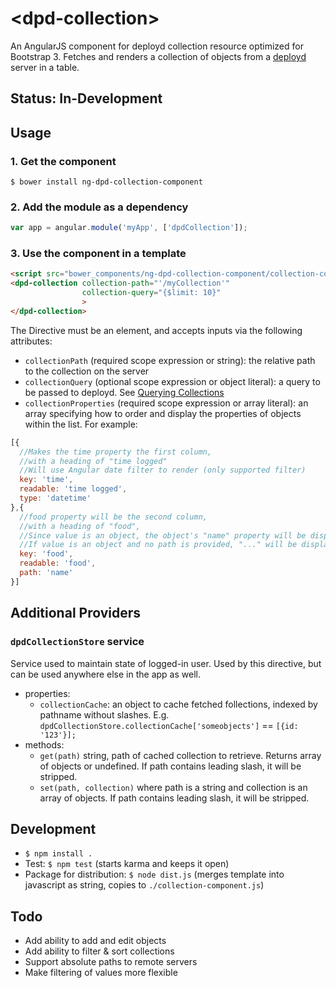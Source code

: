# &lt;dpd-collection&gt;

An AngularJS component for deployd collection
resource optimized for Bootstrap 3.
Fetches and renders a collection of objects from a [deployd](http://deployd.com)
server in a table.

## Status: In-Development

## Usage

### 1. Get the component

`$ bower install ng-dpd-collection-component`

### 2. Add the module as a dependency

```javascript
var app = angular.module('myApp', ['dpdCollection']);
```

### 3. Use the component in a template

```html
<script src="bower_components/ng-dpd-collection-component/collection-component.js"></script>
<dpd-collection collection-path="'/myCollection'"
                collection-query="{$limit: 10}"
                >
</dpd-collection>
```

The Directive must be an element,
and accepts inputs via the following attributes:

 * `collectionPath` (required scope expression or string):
    the relative path to the collection on the server
 * `collectionQuery` (optional scope expression or object literal): a query
    to be passed to deployd. See [Querying Collections](http://docs.deployd.com/docs/collections/reference/querying-collections.md)
 * `collectionProperties` (required scope expression or array literal): an array
    specifying how to order and display the properties of objects within the
    list. For example:

```javascript
[{
  //Makes the time property the first column,
  //with a heading of "time logged"
  //Will use Angular date filter to render (only supported filter)
  key: 'time',
  readable: 'time logged',
  type: 'datetime'
},{
  //food property will be the second column,
  //with a heading of "food",
  //Since value is an object, the object's "name" property will be displayed.
  //If value is an object and no path is provided, "..." will be displayed.
  key: 'food',
  readable: 'food',
  path: 'name'
}]
```

## Additional Providers

### `dpdCollectionStore` service

Service used to maintain state of logged-in user.
Used by this directive, but can be used anywhere else in the app as well.

 * properties:
    * `collectionCache`: an object to cache fetched follections, indexed by
      pathname without slashes. E.g.
      `dpdCollectionStore.collectionCache['someobjects']` == `[{id: '123'}];`
 * methods:
    * `get(path)` string, path of cached collection to retrieve. Returns
      array of objects or undefined. If path contains leading slash, it will be
      stripped.
    * `set(path, collection)` where path is a string and collection is an array
      of objects. If path contains leading slash, it will be stripped.


## Development
 * `$ npm install .`
 * Test: `$ npm test` (starts karma and keeps it open)
 * Package for distribution: `$ node dist.js` (merges template into javascript as string, copies to `./collection-component.js`)

## Todo

 * Add ability to add and edit objects
 * Add ability to filter & sort collections
 * Support absolute paths to remote servers
 * Make filtering of values more flexible
